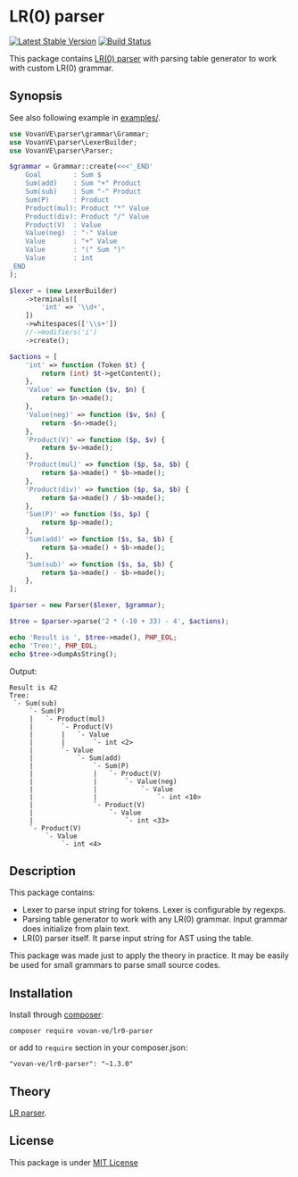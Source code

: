 LR(0) parser
============

[![Latest Stable Version](https://poser.pugx.org/vovan-ve/lr0-parser/v/stable)](https://packagist.org/packages/vovan-ve/lr0-parser)
[![Build Status](https://travis-ci.org/Vovan-VE/parser.svg)](https://travis-ci.org/Vovan-VE/parser)

This package contains [LR(0) parser][lr-parser.wiki] with parsing table
generator to work with custom LR(0) grammar.

Synopsis
--------

See also following example in [examples/](examples/).

```php
use VovanVE\parser\grammar\Grammar;
use VovanVE\parser\LexerBuilder;
use VovanVE\parser\Parser;

$grammar = Grammar::create(<<<'_END'
    Goal        : Sum $
    Sum(add)    : Sum "+" Product
    Sum(sub)    : Sum "-" Product
    Sum(P)      : Product
    Product(mul): Product "*" Value
    Product(div): Product "/" Value
    Product(V)  : Value
    Value(neg)  : "-" Value
    Value       : "+" Value
    Value       : "(" Sum ")"
    Value       : int
_END
);

$lexer = (new LexerBuilder)
    ->terminals([
        'int' => '\\d+',
    ])
    ->whitespaces(['\\s+'])
    //->modifiers('i')
    ->create();

$actions = [
    'int' => function (Token $t) {
        return (int) $t->getContent();
    },
    'Value' => function ($v, $n) {
        return $n->made();
    },
    'Value(neg)' => function ($v, $n) {
        return -$n->made();
    },
    'Product(V)' => function ($p, $v) {
        return $v->made();
    },
    'Product(mul)' => function ($p, $a, $b) {
        return $a->made() * $b->made();
    },
    'Product(div)' => function ($p, $a, $b) {
        return $a->made() / $b->made();
    },
    'Sum(P)' => function ($s, $p) {
        return $p->made();
    },
    'Sum(add)' => function ($s, $a, $b) {
        return $a->made() + $b->made();
    },
    'Sum(sub)' => function ($s, $a, $b) {
        return $a->made() - $b->made();
    },
];

$parser = new Parser($lexer, $grammar);

$tree = $parser->parse('2 * (-10 + 33) - 4', $actions);

echo 'Result is ', $tree->made(), PHP_EOL;
echo 'Tree:', PHP_EOL;
echo $tree->dumpAsString();
```

Output:

    Result is 42
    Tree:
     `- Sum(sub)
         `- Sum(P)
         |   `- Product(mul)
         |       `- Product(V)
         |       |   `- Value
         |       |       `- int <2>
         |       `- Value
         |           `- Sum(add)
         |               `- Sum(P)
         |               |   `- Product(V)
         |               |       `- Value(neg)
         |               |           `- Value
         |               |               `- int <10>
         |               `- Product(V)
         |                   `- Value
         |                       `- int <33>
         `- Product(V)
             `- Value
                 `- int <4>

Description
-----------

This package contains:

*   Lexer to parse input string for tokens. Lexer is configurable by regexps.
*   Parsing table generator to work with any LR(0) grammar. Input grammar does
    initialize from plain text.
*   LR(0) parser itself. It parse input string for AST using the table.

This package was made just to apply the theory in practice. It may be easily be
used for small grammars to parse small source codes.

Installation
------------

Install through [composer][]:

    composer require vovan-ve/lr0-parser

or add to `require` section in your composer.json:

    "vovan-ve/lr0-parser": "~1.3.0"

Theory
------

[LR parser][lr-parser.wiki].

License
-------

This package is under [MIT License][mit]


[composer]: http://getcomposer.org/
[lr-parser.wiki]: https://en.wikipedia.org/wiki/LR_parser
[mit]: https://opensource.org/licenses/MIT
